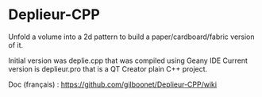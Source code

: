 # Deplieur-CPP
Unfold a volume into a 2d pattern to build a paper/cardboard/fabric version of it.

Initial version was deplie.cpp that was compiled using Geany IDE
Current version is deplieur.pro that is a QT Creator plain C++ project.

Doc (français) : https://github.com/gilboonet/Deplieur-CPP/wiki
